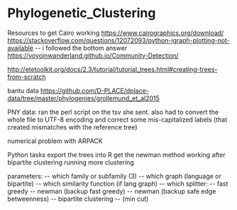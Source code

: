 # Phylogenetic_Clustering



Resources to get Cairo working
https://www.cairographics.org/download/
https://stackoverflow.com/questions/12072093/python-igraph-plotting-not-available -- i followed the bottom answer
https://yoyoinwanderland.github.io/Community-Detection/

http://etetoolkit.org/docs/2.3/tutorial/tutorial_trees.html#creating-trees-from-scratch


bantu data https://github.com/D-PLACE/dplace-data/tree/master/phylogenies/grollemund_et_al2015

PNY data: ran the perl script on the tsv she sent. also had to convert the whole file to UTF-8 encoding and
correct some mis-capitalized labels (that created mismatches with the reference tree)

numerical problem with ARPACK

Python tasks
export the trees into R
get the newman method working after
bipartite clustering
running more clustering


parameters:
-- which family or subfamily (3)
-- which graph (language or bipartite)
-- which similarity function (if lang graph)
-- which splitter:
    -- fast greedy
    -- newman (backup fast greedy)
    -- newman (backup safe edge betweenness)
    -- bipartite clustering
    -- (min cut)
